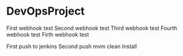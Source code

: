 # DevOpsProject
First webhook test
Second webhook test
Third webhook test
Fourth webhook test
Firth webhook test

First push to jenkins
Second push
mvm clean Install
